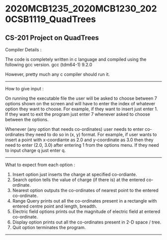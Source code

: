 # 2020MCB1235_2020MCB1230_2020CSB1119_QuadTrees
CS-201 Project on QuadTrees
--------------------------------------------------------------------------------------------------------------------------------------------------------------------------------

Compiler Details :

The code is completely written in c language and compiled using the following gcc version.
gcc (tdm64-1) 9.2.0

However, pretty much any c compiler should run it.

--------------------------------------------------------------------------------------------------------------------------------------------------------------------------------

How to give input :

On running the executable file the user will be asked to choose between 7 options shown on the screen and will have to enter the index of whatever option they want to choose.
For example, if they want to insert just enter 1. If they want to exit the program just enter 7 whenever asked to choose between the options.

Whenever (any option that needs co-ordinates) user needs to enter co-ordinates they need to do so in (x, y) format. 
For example, if user wants to insert a point with x-coordiante as 2.0 and y-coordinate as 3.0 then they need to enter (2.0, 3.0) after entering 1 from the options menu.
If they need to input charge q just enter q.

--------------------------------------------------------------------------------------------------------------------------------------------------------------------------------

What to expect from each option :

1. Insert option just inserts the charge at specified co-ordiante.
2. Search option tells the value of charge (if there is) at the entered co-ordinate.
3. Nearest option outputs the co-ordinates of nearest point to the entered co-ordinate.
4. Range Query prints out all the co-ordinates present in a rectangle with entered centre point and length, breadth.
5. Electric field options prints out the magnitude of electric field at entered co-ordinate.
6. Display option prints out all the co-ordinates present in 2-D space / tree.
7. Quit option terminates the program.

--------------------------------------------------------------------------------------------------------------------------------------------------------------------------------
